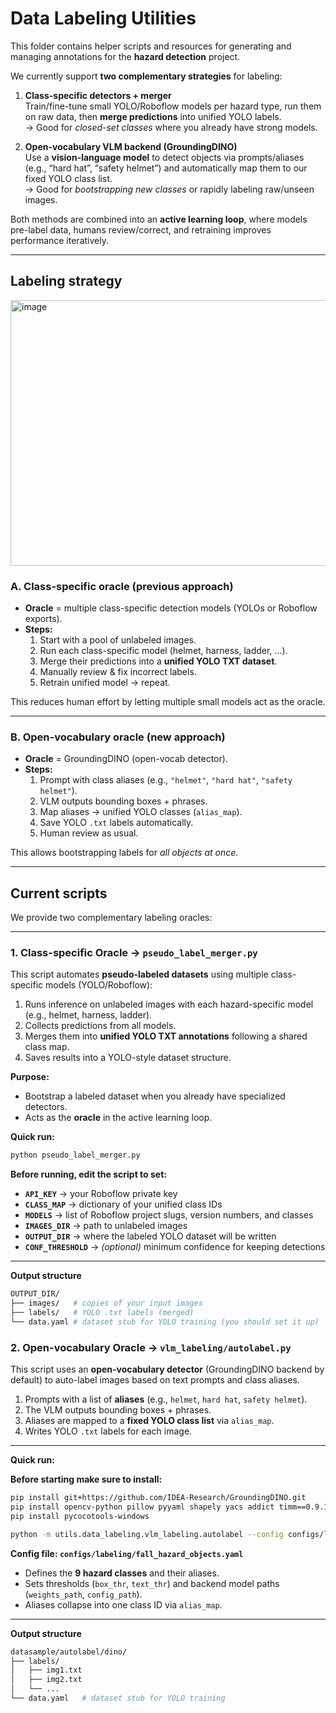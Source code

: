 # Data Labeling Utilities

This folder contains helper scripts and resources for generating and managing annotations for the **hazard detection** project.  

We currently support **two complementary strategies** for labeling:

1. **Class-specific detectors + merger**  
   Train/fine-tune small YOLO/Roboflow models per hazard type, run them on raw data, then **merge predictions** into unified YOLO labels.  
   → Good for *closed-set classes* where you already have strong models.

2. **Open-vocabulary VLM backend (GroundingDINO)**  
   Use a **vision-language model** to detect objects via prompts/aliases (e.g., “hard hat”, “safety helmet”) and automatically map them to our fixed YOLO class list.  
   → Good for *bootstrapping new classes* or rapidly labeling raw/unseen images.

Both methods are combined into an **active learning loop**, where models pre-label data, humans review/correct, and retraining improves performance iteratively.

---

## Labeling strategy

<img width="578" height="425" alt="image" src="https://github.com/user-attachments/assets/3b4d5c5c-bd69-415c-bbdb-32fc0d47b22c" />

### A. Class-specific oracle (previous approach)
- **Oracle** = multiple class-specific detection models (YOLOs or Roboflow exports).
- **Steps:**
  1. Start with a pool of unlabeled images.
  2. Run each class-specific model (helmet, harness, ladder, …).
  3. Merge their predictions into a **unified YOLO TXT dataset**.
  4. Manually review & fix incorrect labels.
  5. Retrain unified model → repeat.

This reduces human effort by letting multiple small models act as the oracle.

---

### B. Open-vocabulary oracle (new approach)
- **Oracle** = GroundingDINO (open-vocab detector).
- **Steps:**
  1. Prompt with class aliases (e.g., `"helmet"`, `"hard hat"`, `"safety helmet"`).
  2. VLM outputs bounding boxes + phrases.
  3. Map aliases → unified YOLO classes (`alias_map`).
  4. Save YOLO `.txt` labels automatically.
  5. Human review as usual.

This allows bootstrapping labels for *all objects at once*.

---

## Current scripts

We provide two complementary labeling oracles:

---

### 1. Class-specific Oracle → `pseudo_label_merger.py`

This script automates **pseudo-labeled datasets** using multiple class-specific models (YOLO/Roboflow):

1. Runs inference on unlabeled images with each hazard-specific model (e.g., helmet, harness, ladder).  
2. Collects predictions from all models.  
3. Merges them into **unified YOLO TXT annotations** following a shared class map.  
4. Saves results into a YOLO-style dataset structure.

**Purpose:**  
- Bootstrap a labeled dataset when you already have specialized detectors.  
- Acts as the **oracle** in the active learning loop.

**Quick run:**
```bash
python pseudo_label_merger.py
```
**Before running, edit the script to set:**

- **`API_KEY`** → your Roboflow private key  
- **`CLASS_MAP`** → dictionary of your unified class IDs  
- **`MODELS`** → list of Roboflow project slugs, version numbers, and classes  
- **`IMAGES_DIR`** → path to unlabeled images  
- **`OUTPUT_DIR`** → where the labeled YOLO dataset will be written  
- **`CONF_THRESHOLD`** → *(optional)* minimum confidence for keeping detections  
---

**Output structure**

```bash
OUTPUT_DIR/
├── images/   # copies of your input images
├── labels/   # YOLO .txt labels (merged)
└── data.yaml # dataset stub for YOLO training (you should set it up)
```
### 2. Open-vocabulary Oracle → `vlm_labeling/autolabel.py`

This script uses an **open-vocabulary detector** (GroundingDINO backend by default) to auto-label images based on text prompts and class aliases.

1. Prompts with a list of **aliases** (e.g., `helmet`, `hard hat`, `safety helmet`).  
2. The VLM outputs bounding boxes + phrases.  
3. Aliases are mapped to a **fixed YOLO class list** via `alias_map`.  
4. Writes YOLO `.txt` labels for each image.  

---

**Quick run:**

**Before starting make sure to install:**
```bash
pip install git+https://github.com/IDEA-Research/GroundingDINO.git
pip install opencv-python pillow pyyaml shapely yacs addict timm==0.9.12 transformers==4.40.0 scikit-image matplotlib
pip install pycocotools-windows
```

```bash
python -m utils.data_labeling.vlm_labeling.autolabel --config configs/labeling/fall_hazard_objects.yaml --source utils/data_labeling/datasample/raw_images --out utils/data_labeling/datasample/dino_labels --save-viz

```
**Config file: `configs/labeling/fall_hazard_objects.yaml`**

- Defines the **9 hazard classes** and their aliases.  
- Sets thresholds (`box_thr`, `text_thr`) and backend model paths (`weights_path`, `config_path`).  
- Aliases collapse into one class ID via `alias_map`.  

---

**Output structure**

```bash
datasample/autolabel/dino/
├── labels/
│   ├── img1.txt
│   ├── img2.txt
│   └── ...
└── data.yaml   # dataset stub for YOLO training
```
















